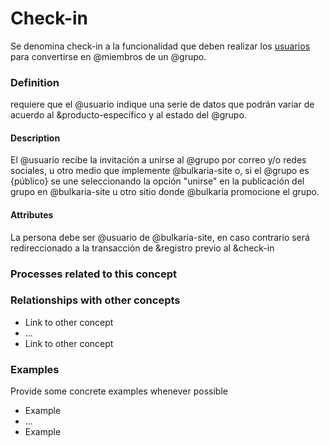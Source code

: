 Check-in
======
Se denomina check-in a la funcionalidad que deben realizar los [usuarios](../actors/usuario.md) para convertirse en @miembros de un @grupo.

### Definition
requiere que el @usuario indique una serie de datos que podrán variar de acuerdo al &producto-específico y al estado del @grupo.

#### Description
El @usuario recibe la invitación a unirse al @grupo por correo y/o redes sociales, u otro medio que implemente @bulkaria-site o, si el @grupo es {público} se une seleccionando la opción "unirse" en la publicación del grupo en @bulkaria-site u otro sitio donde @bulkaria promocione el grupo.

#### Attributes
La persona debe ser @usuario de @bulkaria-site, en caso contrario será redireccionado a la transacción de &registro  previo al &check-in

### Processes related to this concept

### Relationships with other concepts
* Link to other concept 
* ...
* Link to other concept

### Examples 

Provide some concrete examples whenever possible
* Example 
* ...
* Example

